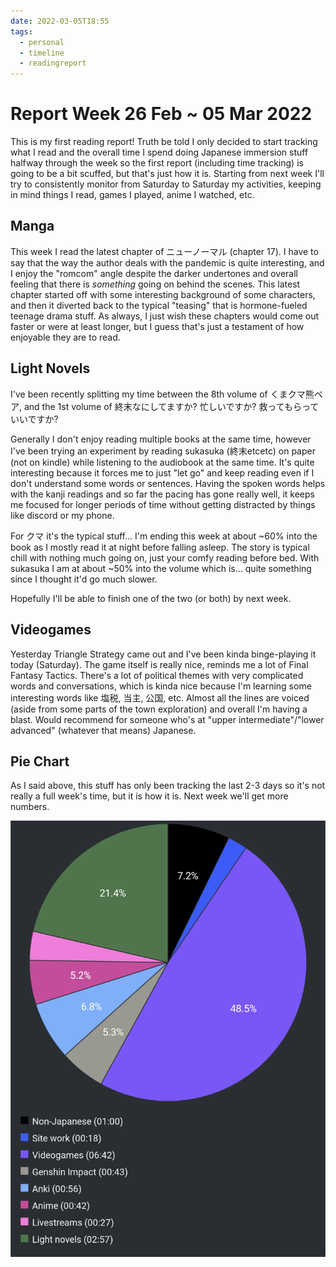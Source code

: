 ```yaml
---
date: 2022-03-05T18:55
tags:
  - personal
  - timeline
  - readingreport
---
```


# Report Week 26 Feb ~ 05 Mar 2022

This is my first reading report! Truth be told I only decided to start tracking
what I read and the overall time I spend doing Japanese immersion stuff halfway
through the week so the first report (including time tracking) is going to be a
bit scuffed, but that's just how it is. Starting from next week I'll try to
consistently monitor from Saturday to Saturday my activities, keeping in mind
things I read, games I played, anime I watched, etc.

## Manga

This week I read the latest chapter of ニューノーマル (chapter 17). I have to
say that the way the author deals with the pandemic is quite interesting, and
I enjoy the "romcom" angle despite the darker undertones and overall feeling
that there is *something* going on behind the scenes. This latest chapter
started off with some interesting background of some characters, and then
it diverted back to the typical "teasing" that is hormone-fueled teenage drama
stuff. As always, I just wish these chapters would come out faster or were at
least longer, but I guess that's just a testament of how enjoyable they are to
read.

## Light Novels

I've been recently splitting my time between the 8th volume of
くまクマ熊ベア, and the 1st volume of 終末なにしてますか? 忙しいですか? 救ってもらっていいですか?

Generally I don't enjoy reading multiple books at the same time, however I've
been trying an experiment by reading sukasuka (終末etcetc) on paper (not on
kindle) while listening to the audiobook at the same time. It's quite interesting
because it forces me to just "let go" and keep reading even if I don't understand
some words or sentences. Having the spoken words helps with the kanji readings
and so far the pacing has gone really well, it keeps me focused for longer
periods of time without getting distracted by things like discord or my phone.

For クマ it's the typical stuff... I'm ending this week at about ~60% into the
book as I mostly read it at night before falling asleep. The story is typical
chill with nothing much going on, just your comfy reading before bed. With
sukasuka I am at about ~50% into the volume which is... quite something since I
thought it'd go much slower.

Hopefully I'll be able to finish one of the two (or both) by next week.

## Videogames

Yesterday Triangle Strategy came out and I've been kinda binge-playing it today
(Saturday). The game itself is really nice, reminds me a lot of Final Fantasy
Tactics. There's a lot of political themes with very complicated words and
conversations, which is kinda nice because I'm learning some interesting words
like 塩税, 当主, 公国, etc. Almost all the lines are voiced (aside from some
parts of the town exploration) and overall I'm having a blast. Would recommend
for someone who's at "upper intermediate"/"lower advanced" (whatever that means)
Japanese.

## Pie Chart

As I said above, this stuff has only been tracking the last 2-3 days so it's not
really a full week's time, but it is how it is. Next week we'll get more numbers.

![Report](./static/reports/2022-03-05.png)
